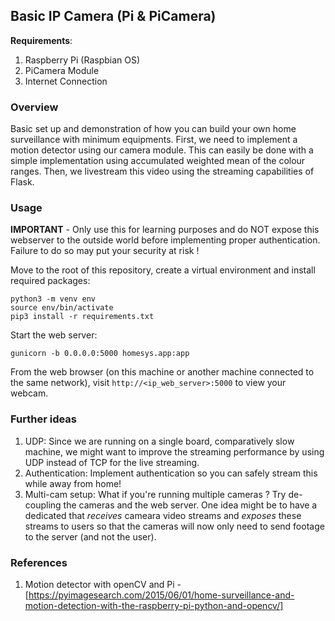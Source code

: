 ## Basic IP Camera (Pi & PiCamera)

__Requirements__:
1. Raspberry Pi (Raspbian OS)
2. PiCamera Module
3. Internet Connection

### Overview

Basic set up and demonstration of how you can build your own home surveillance with minimum equipments. 
First, we need to implement a motion detector using our camera module. This can easily be done with a simple implementation 
using accumulated weighted mean of the colour ranges. Then, we livestream this video using the streaming capabilities of Flask.

### Usage

**IMPORTANT** - Only use this for learning purposes and do NOT expose this webserver to the outside world before implementing proper 
authentication. Failure to do so may put your security at risk !

Move to the root of this repository, create a virtual environment and install required packages:
```
python3 -m venv env
source env/bin/activate
pip3 install -r requirements.txt
```

Start the web server:
```
gunicorn -b 0.0.0.0:5000 homesys.app:app
```

From the web browser (on this machine or another machine connected to the same network), visit `http://<ip_web_server>:5000` to view your webcam.

### Further ideas

1. UDP: Since we are running on a single board, comparatively slow machine, we might want to improve the streaming performance by using UDP instead of TCP for the live streaming. 
2. Authentication: Implement authentication so you can safely stream this while away from home!
3. Multi-cam setup: What if you're running multiple cameras ? Try de-coupling the cameras and the web server. One idea might be to have a dedicated that _receives_ cameara video streams and _exposes_ these streams to users so that the cameras will now only need to send footage to the server (and not the user).


### References

1. Motion detector with openCV and Pi - [https://pyimagesearch.com/2015/06/01/home-surveillance-and-motion-detection-with-the-raspberry-pi-python-and-opencv/]
